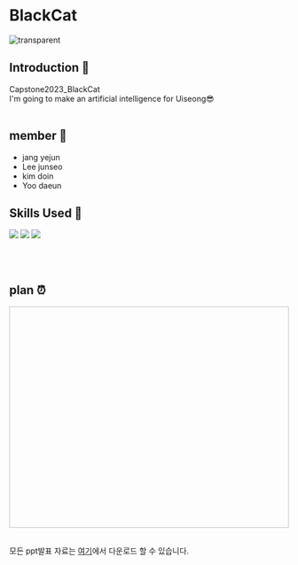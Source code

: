 # BlackCat
<!-- 헤더 -->

![transparent](https://capsule-render.vercel.app/api?type=transparent&fontColor=8904B1&text=BlackCat&height=150&fontSize=60&desc=Capstone2023_gbsw&descAlignY=75&descAlign=60)
<div align= justify>
<!--소개-->

## Introduction 🍇
 Capstone2023_BlackCat
<br>I'm going to make an artificial intelligence for Uiseong😎
<br/><br/>
 
 ## member 👫
  - jang yejun
  - Lee junseo
  - kim doin
  - Yoo daeun

 <!--기술스택-->
  ## Skills Used 🍆

  <img src="https://img.shields.io/badge/Arduino-00979D?style=flat&logo=arduino&logoColor=white"/>
  <img src="https://img.shields.io/badge/Raspberrypi-A22846C?style=flat&logo=raspberrypi&logoColor=white"/>
  <img src="https://img.shields.io/badge/HTML-E34F26?style=flat&logo=html5&logoColor=white">

<br/><br/>

 <!--일정계획 -->
 
  ## plan ⏰ 
  <img src=" " width="800" height="400"/>


 <br/>
 <br/>

</div>

모든 ppt발표 자료는 [여기](https://drive.google.com/drive/folders/1aJ119dvExqDGi_7gZgYFealBzAKLN4rv?usp=sharing)에서 다운로드 할 수 있습니다.
